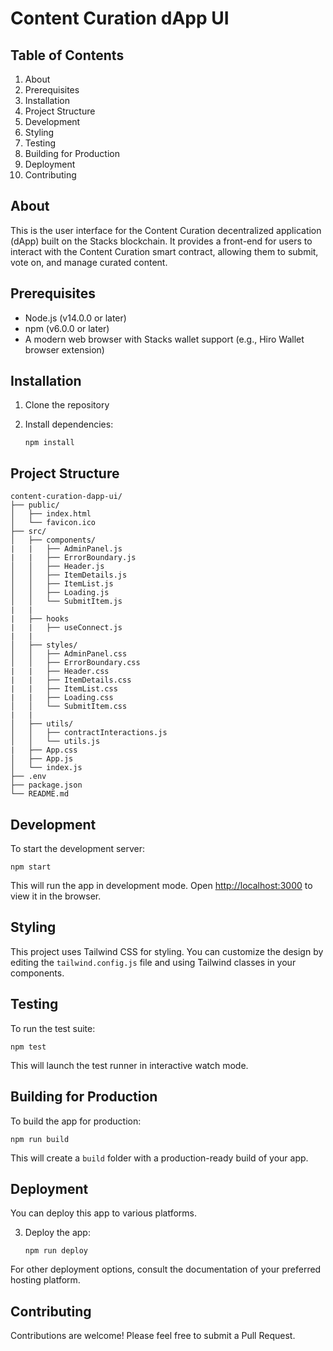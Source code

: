 # Content Curation dApp UI

## Table of Contents
1. About
2. Prerequisites
3. Installation
4. Project Structure
5. Development
6. Styling
7. Testing
8. Building for Production
9. Deployment
10. Contributing

## About

This is the user interface for the Content Curation decentralized application (dApp) built on the Stacks blockchain. It provides a front-end for users to interact with the Content Curation smart contract, allowing them to submit, vote on, and manage curated content.

## Prerequisites

- Node.js (v14.0.0 or later)
- npm (v6.0.0 or later)
- A modern web browser with Stacks wallet support (e.g., Hiro Wallet browser extension)

## Installation

1. Clone the repository

2. Install dependencies:
   ```
   npm install
   ```

## Project Structure

```
content-curation-dapp-ui/
├── public/
│   ├── index.html
│   └── favicon.ico
├── src/
│   ├── components/
|   |   ├── AdminPanel.js
|   |   ├── ErrorBoundary.js
│   │   ├── Header.js
│   │   ├── ItemDetails.js
│   │   ├── ItemList.js
│   │   ├── Loading.js
│   │   └── SubmitItem.js
|   |
|   ├── hooks
|   |   ├── useConnect.js
|   |   
│   ├── styles/
│   │   ├── AdminPanel.css
│   │   ├── ErrorBoundary.css
|   |   ├── Header.css
|   |   ├── ItemDetails.css
|   |   ├── ItemList.css
|   |   ├── Loading.css
│   │   └── SubmitItem.css
|   |
│   ├── utils/
│   │   ├── contractInteractions.js
│   │   └── utils.js
|   ├── App.css
│   ├── App.js
│   └── index.js
├── .env
├── package.json
└── README.md
```

## Development

To start the development server:

```
npm start
```

This will run the app in development mode. Open [http://localhost:3000](http://localhost:3000) to view it in the browser.

## Styling

This project uses Tailwind CSS for styling. You can customize the design by editing the `tailwind.config.js` file and using Tailwind classes in your components.

## Testing

To run the test suite:

```
npm test
```

This will launch the test runner in interactive watch mode.

## Building for Production

To build the app for production:

```
npm run build
```

This will create a `build` folder with a production-ready build of your app.

## Deployment

You can deploy this app to various platforms.

3. Deploy the app:
   ```
   npm run deploy
   ```

For other deployment options, consult the documentation of your preferred hosting platform.

## Contributing

Contributions are welcome! Please feel free to submit a Pull Request.